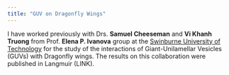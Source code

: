 ```yaml
---
title: "GUV on Dragonfly Wings"
---
```


I have worked previously with Drs. **Samuel Cheeseman** and **Vi Khanh Truong** from Prof. **Elena P. Ivanova** group
at the [Swinburne University of Technology](https://www.swinburne.edu.au) for the study of the interactions of Giant-Unilamellar Vesicles (GUVs)
with Dragonfly wings. The results on this collaboration were published in Langmuir (LINK).
